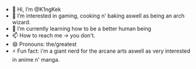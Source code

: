 - 👋 Hi, I’m @K1ngKek
- 👀 I’m interested in gaming, cooking n' baking aswell as being an arch wizard.
- 🌱 I’m currently learning how to be a better human being
- 📫 How to reach me -> you don't.
- 😄 Pronouns: the/greatest
- ⚡ Fun fact: i'm a giant nerd for the arcane arts aswell as very interested in anime n' manga.

<!---
K1ngKek/K1ngKek is a ✨ special ✨ repository because its `README.md` (this file) appears on your GitHub profile.
You can click the Preview link to take a look at your changes.
--->
